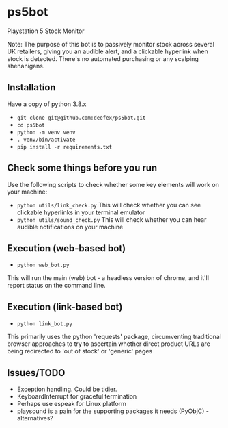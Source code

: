 # ps5bot
Playstation 5 Stock Monitor

Note: The purpose of this bot is to passively monitor stock across several UK retailers, giving you an audible alert,
and a clickable hyperlink when stock is detected. There's no automated purchasing or any scalping shenanigans.

## Installation
Have a copy of python 3.8.x
- `git clone git@github.com:deefex/ps5bot.git`
- `cd ps5bot`
- `python -m venv venv`
- `. venv/bin/activate`
- `pip install -r requirements.txt`

## Check some things before you run
Use the following scripts to check whether some key elements will work on your machine:

- `python utils/link_check.py` This will check whether you can see clickable hyperlinks in your terminal emulator
- `python utils/sound_check.py` This will check whether you can hear audible notifications on your machine

## Execution (web-based bot)
- `python web_bot.py`

This will run the main (web) bot - a headless version of chrome, and it'll report status on the command line.

## Execution (link-based bot)
- `python link_bot.py`

This primarily uses the python 'requests' package, circumventing traditional browser approaches to try to ascertain 
whether direct product URLs are being redirected to 'out of stock' or 'generic' pages

## Issues/TODO
- Exception handling. Could be tidier.
- KeyboardInterrupt for graceful termination
- Perhaps use espeak for Linux platform
- playsound is a pain for the supporting packages it needs (PyObjC) - alternatives?
